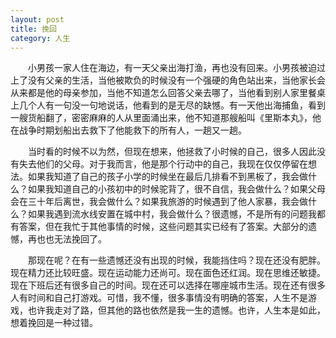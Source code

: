 ```yaml
---
layout: post
title: 挽回
category: 人生
---
```


&emsp;&emsp;小男孩一家人住在海边，有一天父亲出海打渔，再也没有回来。小男孩被迫过上了没有父亲的生活，当他被欺负的时候没有一个强硬的角色站出来，当他家长会从来都是他的母亲参加，当他不知道怎么回答父亲去哪了，当他看到别人家里餐桌上几个人有一句没一句地说话，他看到的是无尽的缺憾。有一天他出海捕鱼，看到一艘货船翻了，密密麻麻的人从里面涌出来，他不知道那艘船叫《里斯本丸》，他在战争时期划船出去救下了他能救下的所有人，一趟又一趟。

&emsp;&emsp;当时看的时候不以为然，但现在想来，他拯救了小时候的自己，很多人因此没有失去他们的父母。对于我而言，他是那个行动中的自己，我现在仅仅停留在想法。如果我知道了自己的孩子小学的时候坐在最后几排看不到黑板了，我会做什么？如果我知道自己的小孩初中的时候驼背了，很不自信，我会做什么？如果父母会在三十年后离世，我会做什么？如果我旅游的时候遇到了他人家暴，我会做什么？如果我遇到流水线安置在城中村，我会做什么？很遗憾，不是所有的问题我都有答案，但在我忙于其他事情的时候，这些问题其实已经有了答案。大部分的遗憾，再也也无法挽回了。

&emsp;&emsp;那现在呢？在有一些遗憾还没有出现的时候，我能挡住吗？现在还没有肥胖。现在精力还比较旺盛。现在运动能力还尚可。现在面色还红润。现在思维还敏捷。现在下班后还有很多自己的时间。现在还可以选择在哪座城市生活。现在还有很多人有时间和自己打游戏。可惜，我不懂，很多事情没有明确的答案，人生不是游戏，也许我走对了路，但其他的路也依然是我一生的遗憾。也许，人生本是如此，想着挽回是一种过错。

